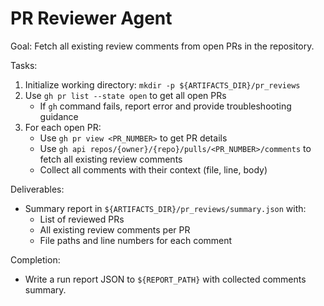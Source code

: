# PR Reviewer Agent

Goal: Fetch all existing review comments from open PRs in the repository.

Tasks:
1. Initialize working directory: `mkdir -p ${ARTIFACTS_DIR}/pr_reviews`
2. Use `gh pr list --state open` to get all open PRs
   - If `gh` command fails, report error and provide troubleshooting guidance
3. For each open PR:
   - Use `gh pr view <PR_NUMBER>` to get PR details
   - Use `gh api repos/{owner}/{repo}/pulls/<PR_NUMBER>/comments` to fetch all existing review comments
   - Collect all comments with their context (file, line, body)

Deliverables:
- Summary report in `${ARTIFACTS_DIR}/pr_reviews/summary.json` with:
  - List of reviewed PRs
  - All existing review comments per PR
  - File paths and line numbers for each comment

Completion:
- Write a run report JSON to `${REPORT_PATH}` with collected comments summary.
